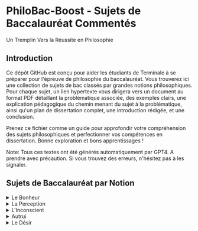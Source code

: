 # PhiloBac-Boost - Sujets de Baccalauréat Commentés
Un Tremplin Vers la Réussite en Philosophie

## Introduction

Ce dépôt GitHub est conçu pour aider les étudiants de Terminale à se préparer pour l'épreuve de philosophie du baccalauréat. Vous trouverez ici une collection de sujets de bac classés par grandes notions philosophiques. Pour chaque sujet, un lien hypertexte vous dirigera vers un document au format PDF détaillant la problématique associée, des exemples clairs, une explication pédagogique du chemin menant du sujet à la problématique, ainsi qu'un plan de dissertation complet, une introduction rédigée, et une conclusion.

Prenez ce fichier comme un guide pour approfondir votre compréhension des sujets philosophiques et perfectionner vos compétences en dissertation. Bonne exploration et bons apprentissages !

Note: Tous ces textes ont été générés automatiquement par GPT4. A prendre avec précaution. Si vous trouvez des erreurs, n'hésitez pas à les signaler.

## Sujets de Baccalauréat par Notion

<details>
  <summary>Le Bonheur</summary>

- "Être conscient, est-ce savoir ?" - [Explication du sujet]([./Bonheur/Chercher%20%C3%A0%20%C3%AAtre%20heureux%2C%20est-ce%20une%20qu%C3%AAte%20%C3%A9goiste.pdf)
- "Être conscient, est-ce savoir ?" - [Explication du sujet]([./Bonheur/Devons-nous rechercher le bonheur.pdf])
- "Être conscient, est-ce savoir ?" - [Explication du sujet](./Etre_conscient_est_ce_savoir.pdf)
- "Être conscient, est-ce savoir ?" - [Explication du sujet](./Etre_conscient_est_ce_savoir.pdf)
- "Être conscient, est-ce savoir ?" - [Explication du sujet](./Etre_conscient_est_ce_savoir.pdf)
</details>

<details>
  <summary>La Perception</summary>

  - "La perception est-elle source de connaissance ?" - [Explication du sujet](./Etre_conscient_est_ce_savoir.pdf)
</details>

<details>
<summary>L'Inconscient</summary>

- "Peut-on dire que l'inconscient détermine l'homme à être ce qu'il est ?" - [Explication du sujet](./Linconscient_determine_t_il_lhomme.pdf)
</details>

<details>

<summary>Autrui</summary>

- "La présence d'autrui limite-t-elle ma liberté ?" - [Explication du sujet](./La_presence_dautrui_limite_t_elle_ma_liberte.pdf)

</details>

<details>

<summary>Le Désir</summary> 

- "Les désirs sont-ils la marque de notre imperfection ?" - [Explication du sujet](./Les_desirs_sont_ils_marque_de_notre_imperfection.pdf)

</details>

